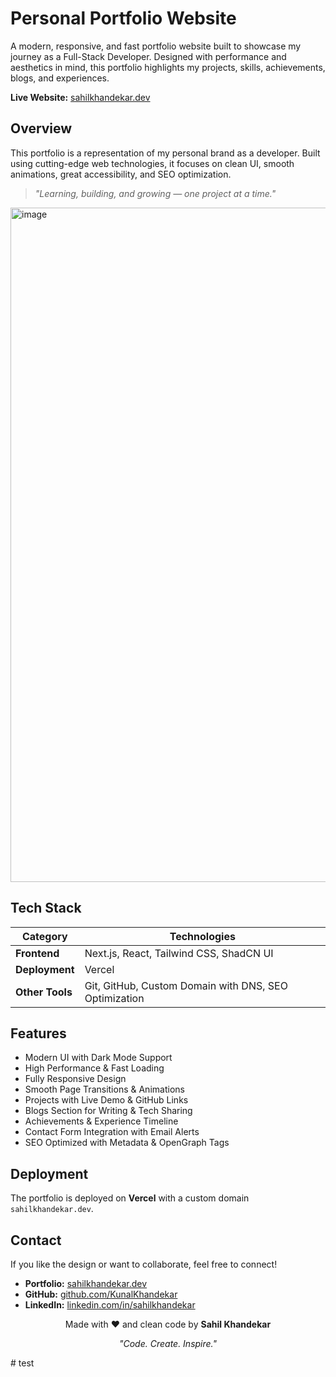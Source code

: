 # Personal Portfolio Website

A modern, responsive, and fast portfolio website built to showcase my journey as a Full-Stack Developer. Designed with performance and aesthetics in mind, this portfolio highlights my projects, skills, achievements, blogs, and experiences.

**Live Website:** [sahilkhandekar.dev](https://sahilkhandekar.dev/)

## Overview

This portfolio is a representation of my personal brand as a developer. Built using cutting-edge web technologies, it focuses on clean UI, smooth animations, great accessibility, and SEO optimization.

> *"Learning, building, and growing — one project at a time."*

<img width="1919" height="1079" alt="image" src="https://dzdw2zccyu2wu.cloudfront.net/github/portfolio.png" />


## Tech Stack

| Category | Technologies |
|----------|-------------|
| **Frontend** | Next.js, React, Tailwind CSS, ShadCN UI |
| **Deployment** | Vercel |
| **Other Tools** | Git, GitHub, Custom Domain with DNS, SEO Optimization |

## Features

- Modern UI with Dark Mode Support
- High Performance & Fast Loading
- Fully Responsive Design
- Smooth Page Transitions & Animations
- Projects with Live Demo & GitHub Links
- Blogs Section for Writing & Tech Sharing
- Achievements & Experience Timeline
- Contact Form Integration with Email Alerts
- SEO Optimized with Metadata & OpenGraph Tags


## Deployment

The portfolio is deployed on **Vercel** with a custom domain `sahilkhandekar.dev`.


## Contact

If you like the design or want to collaborate, feel free to connect!

- **Portfolio:** [sahilkhandekar.dev](https://sahilkhandekar.dev/)
- **GitHub:** [github.com/KunalKhandekar](https://github.com/KunalKhandekar)
- **LinkedIn:** [linkedin.com/in/sahilkhandekar](https://linkedin.com/in/sahilkhandekar)


<div align="center">

Made with ❤️ and clean code by **Sahil Khandekar**

*"Code. Create. Inspire."*

</div>
#   t e s t  
 
